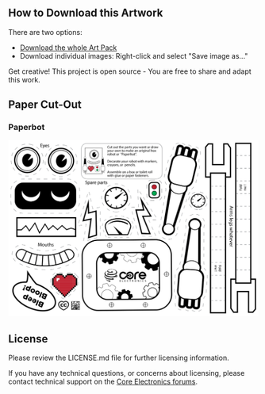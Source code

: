 ## How to Download this Artwork

There are two options:

- [Download the whole Art Pack](https://github.com/CoreElectronics/CE-Art-Pack/archive/refs/heads/main.zip)
- Download individual images: Right-click and select "Save image as..."


Get creative! This project is open source - You are free to share and adapt this work.

## Paper Cut-Out

### Paperbot
![Paper cut-out robot](A5_colour_Robots_Vector_CYMK.svg)

## License
Please review the LICENSE.md file for further licensing information.

If you have any technical questions, or concerns about licensing, please contact technical support on the [Core Electronics forums](https://forum.core-electronics.com.au/).
